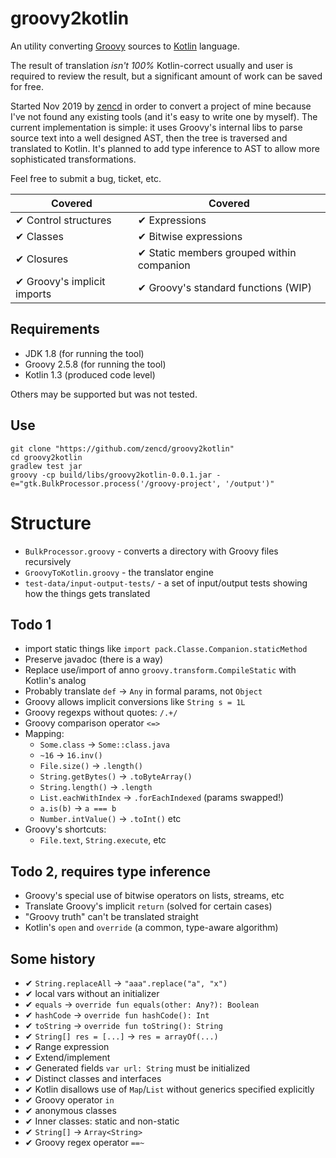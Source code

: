 # groovy2kotlin

An utility converting [Groovy](http://groovy-lang.org/) sources to [Kotlin](https://kotlinlang.org/) language.

The result of translation *isn't 100%* Kotlin-correct usually and user is required to review the result,
but a significant amount of work can be saved for free.

Started Nov 2019 by [zencd](https://github.com/zencd) in order to convert a project of mine
because I've not found any existing tools (and it's easy to write one by myself).
The current implementation is simple: it uses Groovy's internal
libs to parse source text into a well designed AST, then the tree is traversed and
translated to Kotlin. It's planned to add type inference to AST to allow more
sophisticated transformations.

Feel free to submit a bug, ticket, etc.

| Covered  | Covered
|----------|------------- 
| ✔ Control structures | ✔ Expressions
| ✔ Classes            | ✔ Bitwise expressions
| ✔ Closures           | ✔ Static members grouped within companion
| ✔ Groovy's implicit imports | ✔ Groovy's standard functions (WIP)

## Requirements

- JDK 1.8 (for running the tool)
- Groovy 2.5.8 (for running the tool)
- Kotlin 1.3 (produced code level)

Others may be supported but was not tested.

## Use

    git clone "https://github.com/zencd/groovy2kotlin"
    cd groovy2kotlin
    gradlew test jar
    groovy -cp build/libs/groovy2kotlin-0.0.1.jar -e="gtk.BulkProcessor.process('/groovy-project', '/output')"

# Structure

- `BulkProcessor.groovy` - converts a directory with Groovy files recursively
- `GroovyToKotlin.groovy` - the translator engine
- `test-data/input-output-tests/` - a set of input/output tests showing how the things gets translated

## Todo 1

- import static things like `import pack.Classe.Companion.staticMethod`
- Preserve javadoc (there is a way)
- Replace use/import of anno `groovy.transform.CompileStatic` with Kotlin's analog
- Probably translate `def` → `Any` in formal params, not `Object`
- Groovy allows implicit conversions like `String s = 1L`
- Groovy regexps without quotes: `/.+/`
- Groovy comparison operator `<=>`
- Mapping:
    - `Some.class` → `Some::class.java`
    - `~16` → `16.inv()`
    - `File.size()` → `.length()`
    - `String.getBytes()` → `.toByteArray()`
    - `String.length()` → `.length`
    - `List.eachWithIndex` → `.forEachIndexed` (params swapped!)
    - `a.is(b)` → `a === b`
    - `Number.intValue()` → `.toInt()` etc
- Groovy's shortcuts:
    - `File.text`, `String.execute`, etc

## Todo 2, requires type inference

- Groovy's special use of bitwise operators on lists, streams, etc
- Translate Groovy's implicit `return` (solved for certain cases)
- "Groovy truth" can't be translated straight
- Kotlin's `open` and `override` (a common, type-aware algorithm)

## Some history

- ✔ `String.replaceAll` → `"aaa".replace("a", "x")`
- ✔ local vars without an initializer
- ✔ `equals` → `override fun equals(other: Any?): Boolean`
- ✔ `hashCode` → `override fun hashCode(): Int`
- ✔ `toString` → `override fun toString(): String`
- ✔ `String[] res = [...]` → `res = arrayOf(...)`
- ✔ Range expression
- ✔ Extend/implement
- ✔ Generated fields `var url: String` must be initialized
- ✔ Distinct classes and interfaces
- ✔ Kotlin disallows use of `Map`/`List` without generics specified explicitly
- ✔ Groovy operator `in`
- ✔ anonymous classes 
- ✔ Inner classes: static and non-static
- ✔ `String[]` → `Array<String>`
- ✔ Groovy regex operator `==~`
